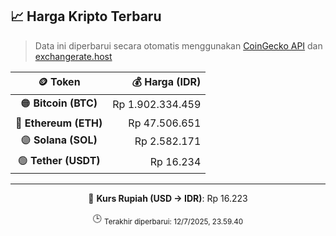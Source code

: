 

<!-- HARGA_KRIPTO -->
## 📈 Harga Kripto Terbaru

> Data ini diperbarui secara otomatis menggunakan [CoinGecko API](https://www.coingecko.com/) dan [exchangerate.host](https://exchangerate.host/)

<div align="center">

| 🪙 Token | 💰 Harga (IDR) |
|:------:|---------------:|
| 🟠 **Bitcoin (BTC)**   | Rp 1.902.334.459 |
| 🔵 **Ethereum (ETH)**  | Rp 47.506.651 |
| 🟣 **Solana (SOL)**    | Rp 2.582.171 |
| 🟢 **Tether (USDT)**   | Rp 16.234 |

---

💱 **Kurs Rupiah (USD → IDR)**: Rp 16.223

🕒 <sub>Terakhir diperbarui: 12/7/2025, 23.59.40</sub>

</div>
<!-- /HARGA_KRIPTO -->